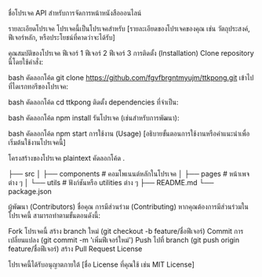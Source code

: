 ชื่อโปรเจค API สำหรับการจัดการหน้าหนังสือออนไลน์


รายละเอียดโปรเจค
โปรเจคนี้เป็นโปรเจคสำหรับ [รายละเอียดของโปรเจคของคุณ เช่น วัตถุประสงค์, ฟีเจอร์หลัก, หรือประโยชน์ที่คาดว่าจะได้รับ]


คุณสมบัติของโปรเจค
ฟีเจอร์ 1
ฟีเจอร์ 2
ฟีเจอร์ 3
การติดตั้ง (Installation)
Clone repository นี้โดยใช้คำสั่ง:


bash
คัดลอกโค้ด
git clone https://github.com/fgvfbrgntmyujm/ttkpong.git
เข้าไปที่ไดเรกทอรีของโปรเจค:



bash
คัดลอกโค้ด
cd ttkpong
ติดตั้ง dependencies ที่จำเป็น:



bash
คัดลอกโค้ด
npm install
รันโปรเจค (เช่นสำหรับการพัฒนา):



bash
คัดลอกโค้ด
npm start
การใช้งาน (Usage)
[อธิบายขั้นตอนการใช้งานหรือคำแนะนำเพื่อเริ่มต้นใช้งานโปรเจคนี้]



โครงสร้างของโปรเจค
plaintext
คัดลอกโค้ด
.



├── src
│   ├── components      # คอมโพเนนต์หลักในโปรเจค
│   ├── pages           # หน้าเพจต่าง ๆ 
│   └── utils           # ฟังก์ชันหรือ utilities ต่าง ๆ
├── README.md
└── package.json




ผู้พัฒนา (Contributors)
ชื่อคุณ
การมีส่วนร่วม (Contributing)
หากคุณต้องการมีส่วนร่วมในโปรเจคนี้ สามารถทำตามขั้นตอนดังนี้:





Fork โปรเจคนี้
สร้าง branch ใหม่ (git checkout -b feature/ชื่อฟีเจอร์)
Commit การเปลี่ยนแปลง (git commit -m 'เพิ่มฟีเจอร์ใหม่')
Push ไปที่ branch (git push origin feature/ชื่อฟีเจอร์)
สร้าง Pull Request
License



โปรเจคนี้ได้รับอนุญาตภายใต้ [ชื่อ License ที่คุณใช้ เช่น MIT License]


